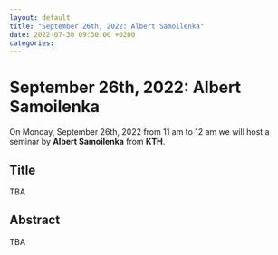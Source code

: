 ```yaml
---
layout: default
title: "September 26th, 2022: Albert Samoilenka"
date: 2022-07-30 09:30:00 +0200
categories:
---
```


# September 26th, 2022: Albert Samoilenka

On Monday, September 26th, 2022 from 11 am to 12 am we will host a seminar by **Albert Samoilenka** from **KTH**. 

## Title

TBA

## Abstract 

TBA




